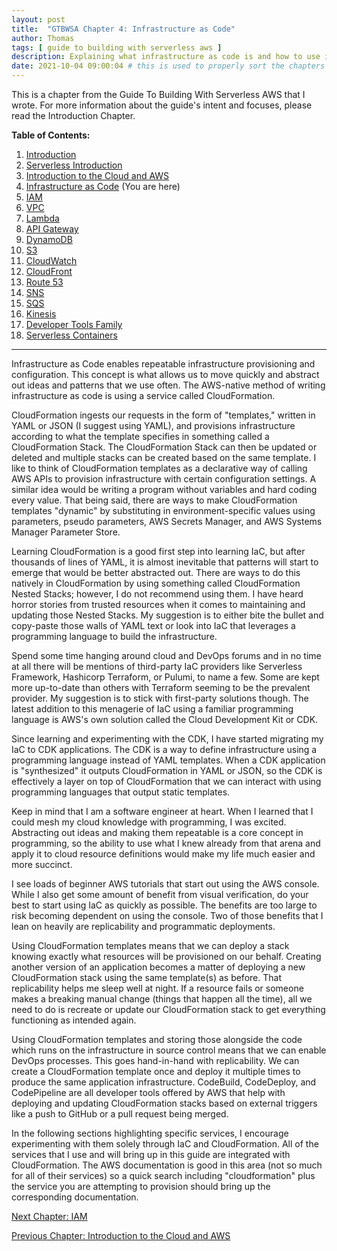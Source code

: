 ```yaml
---
layout: post
title:  "GTBWSA Chapter 4: Infrastructure as Code"
author: Thomas
tags: [ guide to building with serverless aws ]
description: Explaining what infrastructure as code is and how to use it
date: 2021-10-04 09:00:04 # this is used to properly sort the chapters
---
```


This is a chapter from the Guide To Building With Serverless AWS that I wrote. For more information about the guide's intent and focuses, please read the Introduction Chapter.

**Table of Contents:**

1. [Introduction](/blog/gtbwsa-chapter-1-introduction)
2. [Serverless Introduction](/blog/gtbwsa-chapter-2-serverless-introduction)
3. [Introduction to the Cloud and AWS](/blog/gtbwsa-chapter-3-introduction-to-the-cloud-and-aws)
4. [Infrastructure as Code](/blog/gtbwsa-chapter-4-infrastructure-as-code) (You are here)
5. [IAM](/blog/gtbwsa-chapter-5-iam)
6. [VPC](/blog/gtbwsa-chapter-6-vpc)
7. [Lambda](/blog/gtbwsa-chapter-7-lambda)
8. [API Gateway](/blog/gtbwsa-chapter-8-api-gateway)
9. [DynamoDB](/blog/gtbwsa-chapter-9-dynamodb)
10. [S3](/blog/gtbwsa-chapter-10-s3)
11. [CloudWatch](/blog/gtbwsa-chapter-11-cloudwatch)
12. [CloudFront](/blog/gtbwsa-chapter-12-cloudfront)
13. [Route 53](/blog/gtbwsa-chapter-13-route-53)
14. [SNS](/blog/gtbwsa-chapter-14-sns)
15. [SQS](/blog/gtbwsa-chapter-15-sqs)
16. [Kinesis](/blog/gtbwsa-chapter-16-kinesis)
17. [Developer Tools Family](/blog/gtbwsa-chapter-17-developer-tools-family)
18. [Serverless Containers](/blog/gtbwsa-chapter-18-serverless-containers)

---

Infrastructure as Code enables repeatable infrastructure provisioning and configuration. This concept is what allows us to move quickly and abstract out ideas and patterns that we use often. The AWS-native method of writing infrastructure as code is using a service called CloudFormation.

CloudFormation ingests our requests in the form of "templates," written in YAML or JSON (I suggest using YAML), and provisions infrastructure according to what the template specifies in something called a CloudFormation Stack. The CloudFormation Stack can then be updated or deleted and multiple stacks can be created based on the same template. I like to think of CloudFormation templates as a declarative way of calling AWS APIs to provision infrastructure with certain configuration settings. A similar idea would be writing a program without variables and hard coding every value. That being said, there are ways to make CloudFormation templates "dynamic" by substituting in environment-specific values using parameters, pseudo parameters, AWS Secrets Manager, and AWS Systems Manager Parameter Store.

Learning CloudFormation is a good first step into learning IaC, but after thousands of lines of YAML, it is almost inevitable that patterns will start to emerge that would be better abstracted out. There are ways to do this natively in CloudFormation by using something called CloudFormation Nested Stacks; however, I do not recommend using them. I have heard horror stories from trusted resources when it comes to maintaining and updating those Nested Stacks. My suggestion is to either bite the bullet and copy-paste those walls of YAML text or look into IaC that leverages a programming language to build the infrastructure.

Spend some time hanging around cloud and DevOps forums and in no time at all there will be mentions of third-party IaC providers like Serverless Framework, Hashicorp Terraform, or Pulumi, to name a few. Some are kept more up-to-date than others with Terraform seeming to be the prevalent provider. My suggestion is to stick with first-party solutions though. The latest addition to this menagerie of IaC using a familiar programming language is AWS's own solution called the Cloud Development Kit or CDK.

Since learning and experimenting with the CDK, I have started migrating my IaC to CDK applications. The CDK is a way to define infrastructure using a programming language instead of YAML templates. When a CDK application is "synthesized" it outputs CloudFormation in YAML or JSON, so the CDK is effectively a layer on top of CloudFormation that we can interact with using programming languages that output static templates.

Keep in mind that I am a software engineer at heart. When I learned that I could mesh my cloud knowledge with programming, I was excited. Abstracting out ideas and making them repeatable is a core concept in programming, so the ability to use what I knew already from that arena and apply it to cloud resource definitions would make my life much easier and more succinct.

I see loads of beginner AWS tutorials that start out using the AWS console. While I also get some amount of benefit from visual verification, do your best to start using IaC as quickly as possible. The benefits are too large to risk becoming dependent on using the console. Two of those benefits that I lean on heavily are replicability and programmatic deployments.

Using CloudFormation templates means that we can deploy a stack knowing exactly what resources will be provisioned on our behalf. Creating another version of an application becomes a matter of deploying a new CloudFormation stack using the same template(s) as before. That replicability helps me sleep well at night. If a resource fails or someone makes a breaking manual change (things that happen all the time), all we need to do is recreate or update our CloudFormation stack to get everything functioning as intended again.

Using CloudFormation templates and storing those alongside the code which runs on the infrastructure in source control means that we can enable DevOps processes. This goes hand-in-hand with replicability. We can create a CloudFormation template once and deploy it multiple times to produce the same application infrastructure. CodeBuild, CodeDeploy, and CodePipeline are all developer tools offered by AWS that help with deploying and updating CloudFormation stacks based on external triggers like a push to GitHub or a pull request being merged.

In the following sections highlighting specific services, I encourage experimenting with them solely through IaC and CloudFormation. All of the services that I use and will bring up in this guide are integrated with CloudFormation. The AWS documentation is good in this area (not so much for all of their services) so a quick search including "cloudformation" plus the service you are attempting to provision should bring up the corresponding documentation.


[Next Chapter: IAM](/blog/gtbwsa-chapter-5-iam)

[Previous Chapter: Introduction to the Cloud and AWS](/blog/gtbwsa-chapter-3-introduction-to-the-cloud-and-aws)
